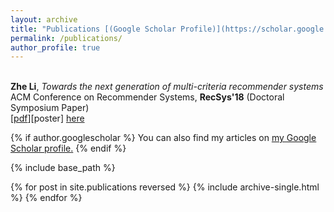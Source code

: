 ```yaml
---
layout: archive
title: "Publications [(Google Scholar Profile)](https://scholar.google.com/citations?user=_GDQBHcAAAAJ&hl=en)"
permalink: /publications/
author_profile: true
---
```



<br/>**Zhe Li**, *Towards the next generation of multi-criteria recommender systems* </br> 
ACM Conference on Recommender Systems, **RecSys'18** (Doctoral Symposium Paper)<br>
\[[pdf](https://roger-zhe-li.github.io/files/recsys18.pdf)\]\[poster\]
[here](https://roger-zhe-li.github.io/files/Zhe_Li.pdf)



{% if author.googlescholar %}
  You can also find my articles on <u><a href="{{author.googlescholar}}">my Google Scholar profile</a>.</u>
{% endif %}

{% include base_path %}

{% for post in site.publications reversed %}
  {% include archive-single.html %}
{% endfor %}
